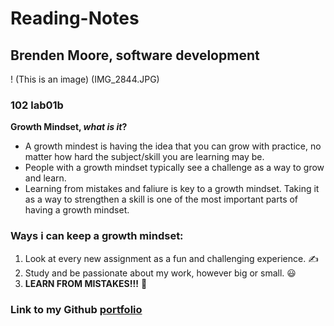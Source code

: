 # Reading-Notes

## Brenden Moore, software development
! (This is an image) (IMG_2844.JPG)

### 102 lab01b
**Growth Mindset, _what is it_?**
- A growth mindest is having the idea that you can grow with practice, no matter how hard the subject/skill you are learning may be.
- People with a growth mindset typically see a challenge as a way to grow and learn. 
- Learning from mistakes and faliure is key to a growth mindset. Taking it as a way to strengthen a skill is one of the most important parts of having a growth mindset.

### Ways i can keep a growth mindset:
1. Look at every new assignment as a fun and challenging experience. ✍️
2. Study and be passionate about my work, however big or small. 😃
3. **LEARN FROM MISTAKES!!!** 🙌










### Link to my Github [portfolio](https://github.com/Brendeen)

